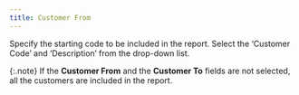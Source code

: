 ```yaml
---
title: Customer From
---
```



Specify the starting code to be included in the report. Select the ‘Customer  Code’ and ‘Description’  from the drop-down list.


{:.note}
If the **Customer From** and the  **Customer To** fields are not selected,  all the customers are included in the report.

